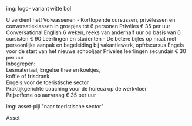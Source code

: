 img: logo- variant witte bol

<span class="fnt_serif900 fnt_s34">
U verdient het!
</span>


<span class="fnt_serif500 fnt_s18">
    <span class="fnt_ylw fnt_serif900 fnt_s34">
        Volwassenen
    </span> - Kortlopende cursussen, privélessen en  
    conversatieklassen in groepjes tot 6 personen  
    <span class="fnt_serif900 fnt_s19">Privéles</span>
    € 35 per uur
    <br>
    <span class="fnt_serif900 fnt_s19">Conversational English</span>
    6 weken, reeks van anderhalf uur op basis van 6 cursisten € 90
</span>


<span class="fnt_serif500 fnt_s18">
    <span class="fnt_ylw fnt_serif900 fnt_s34">
        Leerlingen en studenten
    </span> - De betere bijles op maat  
    met persoonlijke aanpak en begeleiding bij vakantiewerk,  
    opfriscursus Engels voor de start van het nieuwe schooljaar  
    <span class="fnt_serif900 fnt_s19">Privéles leerlingen secundair</span>
    € 30 per uur
</span>

<div class="bck_ylw">
    <span class="fnt_sans100 fnt_s16">
    Inbegrepen:
    </span>
    <br>
    <span class="fnt_sans500 fnt_s16">
    Lesmateriaal, Engelse thee en koekjes,  
    <br>
    koffie of frisdrank  
    </span>
</div>

<span class="fnt_serif500 fnt_s18">
    <span class="fnt_ylw fnt_serif900 fnt_s34">
        Engels voor de toeristische sector
    </span>
    <br>Praktijkgerichte coaching voor de horeca op de werkvloer
    <br>
    <span class="fnt_serif900 fnt_s19">Prijsofferte op aanvraag</span>
    € 35 per uur
</span>


img: asset-pijl "naar toeristische sector" 

<span class="fnt_natscr fnt_s45">
Asset
</span>